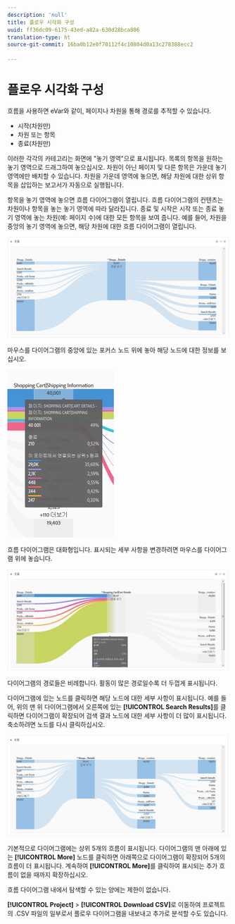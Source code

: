 ```yaml
---
description: 'null'
title: 플로우 시각화 구성
uuid: ff36dc09-6175-43ed-a82a-630d28bca806
translation-type: ht
source-git-commit: 16ba0b12e0f70112f4c10804d0a13c278388ecc2

---
```



# 플로우 시각화 구성

흐름을 사용하면 eVar와 같이, 페이지나 차원을 통해 경로를 추적할 수 있습니다. 

* 시작(차원만)
* 차원 또는 항목
* 종료(차원만)

이러한 각각의 카테고리는 화면에 &quot;놓기 영역&quot;으로 표시됩니다. 목록의 항목을 원하는 놓기 영역으로 드래그하여 놓으십시오. 차원이 아닌 페이지 및 다른 항목은 가운데 놓기 영역에만 배치할 수 있습니다. 차원을 가운데 영역에 놓으면, 해당 차원에 대한 상위 항목을 삽입하는 보고서가 자동으로 실행됩니다. 

항목을 놓기 영역에 놓으면 흐름 다이어그램이 열립니다. 흐름 다이어그램의 컨텐츠는 차원이나 항목을 놓는 놓기 영역에 따라 달라집니다. 종료 및 시작은 시작 또는 종료 놓기 영역에 놓는 차원(예: 페이지 수)에 대한 모든 항목을 보여 줍니다. 예를 들어, 차원을 중앙의 놓기 영역에 놓으면, 해당 차원에 대한 흐름 다이어그램이 열립니다. 

![](assets/flow.jpg)

마우스를 다이어그램의 중앙에 있는 포커스 노드 위에 놓아 해당 노드에 대한 정보를 보십시오. 

![](assets/flow4.jpg)

흐름 다이어그램은 대화형입니다. 표시되는 세부 사항을 변경하려면 마우스를 다이어그램 위에 놓습니다. 

![](assets/flow2.jpg)

다이어그램의 경로들은 비례합니다. 활동이 많은 경로일수록 더 두껍게 표시됩니다. 

다이어그램에 있는 노드를 클릭하면 해당 노드에 대한 세부 사항이 표시됩니다. 예를 들어, 위의 맨 위 다이어그램에서 오른쪽에 있는 **[!UICONTROL Search Results]**&#x200B;를 클릭하면 다이어그램이 확장되어 검색 결과 노드에 대한 세부 사항이 더 많이 표시됩니다. 축소하려면 노드를 다시 클릭하십시오. 

![](assets/flow3.jpg)

기본적으로 다이어그램에는 상위 5개의 흐름이 표시됩니다. 다이어그램의 맨 아래에 있는 **[!UICONTROL More]** 노드를 클릭하면 아래쪽으로 다이어그램이 확장되어 5개의 흐름이 더 표시됩니다. 계속하여 **[!UICONTROL More]**&#x200B;를 클릭하여 표시되는 추가 흐름이 없을 때까지 확장하십시오.

흐름 다이어그램 내에서 탐색할 수 있는 양에는 제한이 없습니다.

**[!UICONTROL Project]** > **[!UICONTROL Download CSV]**&#x200B;로 이동하여 프로젝트의 .CSV 파일의 일부로서 플로우 다이어그램을 내보내고 추가로 분석할 수도 있습니다.
